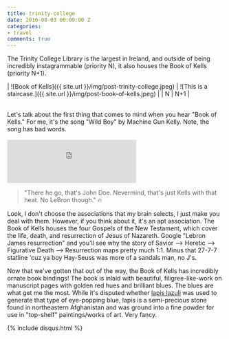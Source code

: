 ```yaml
---
title: trinity-college
date: 2016-08-03 00:00:00 Z
categories:
- travel
comments: true
---
```


The Trinity College Library is the largest in Ireland, and outside of being incredibly instagrammable (priority N), it also houses the Book of Kells (priority N+1). 
<br>


| ![Book of Kells]({{ site.url }}/img/post-trinity-college.jpeg) | ![This is a staircase.]({{ site.url }}/img/post-book-of-kells.jpeg) |
| N	| N+1 |

<br>
Let's talk about the first thing that comes to mind when you hear "Book of Kells." For me, it's the song "Wild Boy" by Machine Gun Kelly. Note, the song has bad words. <br><br>

<iframe src="https://embed.spotify.com/?uri=spotify%3Atrack%3A5jcMhhJ0gXhtruaFIBbL3t" width="300" height="100" frameborder="0" allowtransparency="true" align="center"></iframe>


> "There he go, that's John Doe. Nevermind, that's just Kells with that heat. No LeBron though." :fire: 

Look, I don't choose the associations that my brain selects, I just make you deal with them. However, if you think about it, it's an apt association. The Book of Kells houses the four Gospels of the New Testament, which cover the life, death, and resurrection of Jesus of Nazareth. Google "Lebron James resurrection" and you'll see why the story of Savior --> Heretic --> Figurative Death --> Resurrection maps pretty much 1:1. Minus that 27-7-7 statline 'cuz ya boy Hay-Seuss was more of a sandals man, no J's.

Now that we've gotten that out of the way, the Book of Kells has incredibly ornate book bindings! The book is inlaid with beautiful, filigree-like-work on manuscript pages with golden red hues and brilliant blues. The blues are what get me the most. While it's disputed whether [lapis lazuli](https://en.wikipedia.org/wiki/Lapis_lazuli) was used to generate that type of eye-popping blue, lapis is a semi-precious stone found in northeastern Afghanistan and was ground into a fine powder for use in "top-shelf" paintings/works of art. Very fancy.

{% include disqus.html %}
